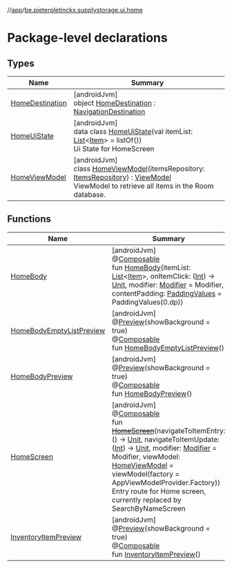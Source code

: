 //[app](../../index.md)/[be.pieterpletinckx.supplystorage.ui.home](index.md)

# Package-level declarations

## Types

| Name | Summary |
|---|---|
| [HomeDestination](-home-destination/index.md) | [androidJvm]<br>object [HomeDestination](-home-destination/index.md) : [NavigationDestination](../be.pieterpletinckx.supplystorage.ui.navigation/-navigation-destination/index.md) |
| [HomeUiState](-home-ui-state/index.md) | [androidJvm]<br>data class [HomeUiState](-home-ui-state/index.md)(val itemList: [List](https://kotlinlang.org/api/latest/jvm/stdlib/kotlin.collections/-list/index.html)&lt;[Item](../be.pieterpletinckx.supplystorage.data.item/-item/index.md)&gt; = listOf())<br>Ui State for HomeScreen |
| [HomeViewModel](-home-view-model/index.md) | [androidJvm]<br>class [HomeViewModel](-home-view-model/index.md)(itemsRepository: [ItemsRepository](../be.pieterpletinckx.supplystorage.data.item/-items-repository/index.md)) : [ViewModel](https://developer.android.com/reference/kotlin/androidx/lifecycle/ViewModel.html)<br>ViewModel to retrieve all items in the Room database. |

## Functions

| Name | Summary |
|---|---|
| [HomeBody](-home-body.md) | [androidJvm]<br>@[Composable](https://developer.android.com/reference/kotlin/androidx/compose/runtime/Composable.html)<br>fun [HomeBody](-home-body.md)(itemList: [List](https://kotlinlang.org/api/latest/jvm/stdlib/kotlin.collections/-list/index.html)&lt;[Item](../be.pieterpletinckx.supplystorage.data.item/-item/index.md)&gt;, onItemClick: ([Int](https://kotlinlang.org/api/latest/jvm/stdlib/kotlin/-int/index.html)) -&gt; [Unit](https://kotlinlang.org/api/latest/jvm/stdlib/kotlin/-unit/index.html), modifier: [Modifier](https://developer.android.com/reference/kotlin/androidx/compose/ui/Modifier.html) = Modifier, contentPadding: [PaddingValues](https://developer.android.com/reference/kotlin/androidx/compose/foundation/layout/PaddingValues.html) = PaddingValues(0.dp)) |
| [HomeBodyEmptyListPreview](-home-body-empty-list-preview.md) | [androidJvm]<br>@[Preview](https://developer.android.com/reference/kotlin/androidx/compose/ui/tooling/preview/Preview.html)(showBackground = true)<br>@[Composable](https://developer.android.com/reference/kotlin/androidx/compose/runtime/Composable.html)<br>fun [HomeBodyEmptyListPreview](-home-body-empty-list-preview.md)() |
| [HomeBodyPreview](-home-body-preview.md) | [androidJvm]<br>@[Preview](https://developer.android.com/reference/kotlin/androidx/compose/ui/tooling/preview/Preview.html)(showBackground = true)<br>@[Composable](https://developer.android.com/reference/kotlin/androidx/compose/runtime/Composable.html)<br>fun [HomeBodyPreview](-home-body-preview.md)() |
| [HomeScreen](-home-screen.md) | [androidJvm]<br>@[Composable](https://developer.android.com/reference/kotlin/androidx/compose/runtime/Composable.html)<br>fun [~~HomeScreen~~](-home-screen.md)(navigateToItemEntry: () -&gt; [Unit](https://kotlinlang.org/api/latest/jvm/stdlib/kotlin/-unit/index.html), navigateToItemUpdate: ([Int](https://kotlinlang.org/api/latest/jvm/stdlib/kotlin/-int/index.html)) -&gt; [Unit](https://kotlinlang.org/api/latest/jvm/stdlib/kotlin/-unit/index.html), modifier: [Modifier](https://developer.android.com/reference/kotlin/androidx/compose/ui/Modifier.html) = Modifier, viewModel: [HomeViewModel](-home-view-model/index.md) = viewModel(factory = AppViewModelProvider.Factory))<br>Entry route for Home screen, currently replaced by SearchByNameScreen |
| [InventoryItemPreview](-inventory-item-preview.md) | [androidJvm]<br>@[Preview](https://developer.android.com/reference/kotlin/androidx/compose/ui/tooling/preview/Preview.html)(showBackground = true)<br>@[Composable](https://developer.android.com/reference/kotlin/androidx/compose/runtime/Composable.html)<br>fun [InventoryItemPreview](-inventory-item-preview.md)() |
